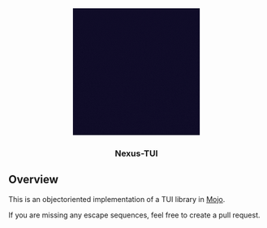 <div align="center">
    <img src="Nexus-TUI.gif" alt="Logo" width="250" height="250">

  <h3 align="center">Nexus-TUI</h3>
</div>   

## Overview
This is an objectoriented implementation of a TUI library in [Mojo](https://www.modular.com/max/mojo).  
  
If you are missing any escape sequences, feel free to create a pull request.  
